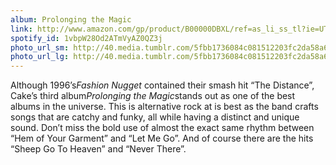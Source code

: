 ```yaml
---
album: Prolonging the Magic
link: http://www.amazon.com/gp/product/B00000DBXL/ref=as_li_ss_tl?ie=UTF8&amp;camp=1789&amp;creative=390957&amp;creativeASIN=B00000DBXL&amp;linkCode=as2&amp;tag=besalbintheun-20
spotify_id: 1vbpW28Od2ATmVyAZ0QZ3j
photo_url_sm: http://40.media.tumblr.com/5fbb1736084c081512203fc2da58a698/tumblr_mimz23g1GO1rsqbe7o1_100.jpg
photo_url_lg: http://40.media.tumblr.com/5fbb1736084c081512203fc2da58a698/tumblr_mimz23g1GO1rsqbe7o1_400.jpg
---
```

Although 1996’s*Fashion Nugget* contained their smash hit “The
Distance”, Cake’s third album*Prolonging the Magic*stands out as one of
the best albums in the universe. This is alternative rock at is best as
the band crafts songs that are catchy and funky, all while having a
distinct and unique sound. Don’t miss the bold use of almost the exact
same rhythm between “Hem of Your Garment” and “Let Me Go”. And of course
there are the hits “Sheep Go To Heaven” and “Never There”.
